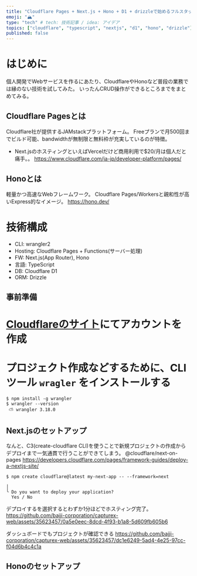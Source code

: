 ```yaml
---
title: "Cloudflare Pages + Next.js + Hono + D1 + drizzleで始めるフルスタック構成"
emoji: "🏔️"
type: "tech" # tech: 技術記事 / idea: アイデア
topics: ["cloudflare", "typescript", "nextjs", "d1", "hono", "drizzle"]
published: false
---
```


# はじめに
個人開発でWebサービスを作るにあたり、CloudflareやHonoなど普段の業務では縁のない技術を試してみた。
いったんCRUD操作ができるところまでをまとめてみる。

## Cloudflare Pagesとは
Cloudflare社が提供するJAMstackプラットフォーム。
Freeプランで月500回までビルド可能、bandwidthが無制限と無料枠が充実しているのが特徴。
* Next.jsのホスティングといえばVercelだけど商用利用で$20/月は個人だと痛手。。
https://www.cloudflare.com/ja-jp/developer-platform/pages/

## Honoとは
軽量かつ高速なWebフレームワーク。
Cloudflare Pages/Workersと親和性が高いExpress的なイメージ。
https://hono.dev/

# 技術構成
- CLI: wrangler2
- Hosting: Cloudflare Pages + Functions(サーバー処理)
- FW: Next.js(App Router), Hono
- 言語: TypeScript
- DB: Cloudflare D1
- ORM: Drizzle

## 事前準備
# [Cloudflareのサイト](https://www.cloudflare.com/ja-jp/)にてアカウントを作成
# プロジェクト作成などするために、CLIツール `wragler` をインストールする
```
$ npm install -g wrangler
$ wrangler --version
 ⛅️ wrangler 3.18.0
```

## Next.jsのセットアップ
なんと、C3(create-cloudflare CLI)を使うことで新規プロジェクトの作成からデプロイまで一気通貫で行うことができてしまう。
@cloudflare/next-on-pages
https://developers.cloudflare.com/pages/framework-guides/deploy-a-nextjs-site/

```
$ npm create cloudflare@latest my-next-app -- --framework=next

│ 
╰ Do you want to deploy your application?
  Yes / No
```
デプロイするを選択するとわずか1分ほどでホスティング完了。
https://github.com/bajji-corporation/capturex-web/assets/35623457/0a5e0eec-8dcd-4f93-b1a8-5d609fb605b6

ダッシュボードでもプロジェクトが確認できる
https://github.com/bajji-corporation/capturex-web/assets/35623457/dc1e6249-5ad4-4e25-97cc-f04d6b4c4c1a

## Honoのセットアップ
